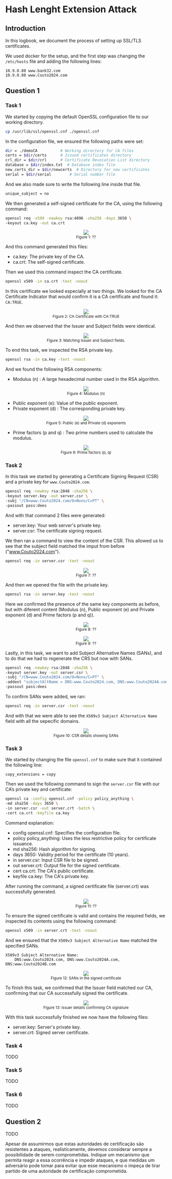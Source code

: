 # Hash Lenght Extension Attack

## Introduction

In this logbook, we document the process of setting up SSL/TLS certificates.

We used docker for the setup, and the first step was changing the `/etc/hosts` file and adding the following lines:
```
10.9.0.80 www.bank32.com
10.9.0.80 www.Couto2024.com
```

## Question 1

### Task 1

We started by copying the default OpenSSL configuration file to our working directory.

```bash
cp /usr/lib/ssl/openssl.cnf ./openssl.cnf
```
In the configuration file, we ensured the following paths were set:

```bash
dir = ./demoCA          # Working directory for CA files
certs = $dir/certs      # Issued certificates directory
crl_dir = $dir/crl      # Certificate Revocation List directory
database = $dir/index.txt  # Database index file
new_certs_dir = $dir/newcerts  # Directory for new certificates
serial = $dir/serial        # Serial number file
```
And we also made sure to write the following line inside that file.

```bash
unique_subject = no
```

We then generated a self-signed certificate for the CA, using the following command:

```bash
openssl req -x509 -newkey rsa:4096 -sha256 -days 3650 \
-keyout ca.key -out ca.crt
```

<div align="center">
    <figure>
        <img src="images/logbook11/image.png">
        <figcaption style="font-size: smaller">Figure 1: ?? </figcaption>
    </figure>
</div>

And this command generated this files:
- ca.key: The private key of the CA.
- ca.crt: The self-signed certificate.

Then we used this command inspect the CA certificate.

```bash
openssl x509 -in ca.crt -text -noout
```
In this certificate we looked especially at two things.
We looked for the CA Certificate Indicator that would confirm it is a CA certificate and found it: `CA:TRUE`.

<div align="center">
    <figure>
        <img src="images/logbook11/image-1.png">
        <figcaption style="font-size: smaller">Figure 2: CA Certificate with CA:TRUE </figcaption>
    </figure>
</div>

And then we observed that the Issuer and Subject fields were identical.

<div align="center">
    <figure>
        <img src="images/logbook11/image-2.png">
        <figcaption style="font-size: smaller">Figure 3: Matching Issuer and Subject fields. </figcaption>
    </figure>
</div>

To end this task, we inspected the RSA private key.

```bash
openssl rsa -in ca.key -text -noout
```
And we found the following RSA components:

- Modulus (n) : A large hexadecimal number used in the RSA algorithm.

<div align="center">
    <figure>
        <img src="images/logbook11/image-3.png">
        <figcaption style="font-size: smaller">Figure 4: Modulus (n) </figcaption>
    </figure>
</div>

- Public exponent (e): Value of the public exponent.
- Private exponent (d) : The corresponding private key.

<div align="center">
    <figure>
        <img src="images/logbook11/image-4.png">
        <figcaption style="font-size: smaller">Figure 5: Public (e) and Private (d) exponents </figcaption>
    </figure>
</div>

- Prime factors (p and q) : Two prime numbers used to calculate the modulus.

<div align="center">
    <figure>
        <img src="images/logbook11/image-5.png">
        <figcaption style="font-size: smaller">Figure 6: Prime factors (p, q) </figcaption>
    </figure>
</div>

### Task 2

In this task we started by generating a Certificate Signing Request (CSR) and a private key for `www.Couto2024.com`.

```bash
openssl req -newkey rsa:2048 -sha256 \
-keyout server.key -out server.csr \
-subj "/CN=www.Couto2024.com/O=Nono/C=PT" \
-passout pass:dees
```
And with that command 2 files were generated:
- server.key: Your web server's private key.
- server.csr: The certificate signing request.

We then ran a command to view the content of the CSR.
This allowed us to see that the subject field matched the imput from before ("www.Couto2024.com").

```bash
openssl req -in server.csr -text -noout
```

<div align="center">
    <figure>
        <img src="images/logbook11/image-6.png">
        <figcaption style="font-size: smaller">Figure 7: ?? </figcaption>
    </figure>
</div>

And then we opened the file with the private key.

```bash
openssl rsa -in server.key -text -noout
```
Here we confirmed the presence of the same key components as before, but with diferent content (Modulus (n), Public exponent (e) and Private exponent (d) and Prime factors (p and q)).

<div align="center">
    <figure>
        <img src="images/logbook11/image-7.png">
        <figcaption style="font-size: smaller">Figure 8: ?? </figcaption>
    </figure>
    <figure>
        <img src="images/logbook11/image-8.png">
        <figcaption style="font-size: smaller">Figure 9: ?? </figcaption>
    </figure>
</div>

Lastly, in this task, we want to add Subject Alternative Names (SANs), and to do that we had to regenerate the CRS but now with SANs.

```bash
openssl req -newkey rsa:2048 -sha256 \
-keyout server.key -out server.csr \
-subj "/CN=www.Couto2024.com/O=Nono/C=PT" \
-addext "subjectAltName = DNS:www.Couto2024.com, DNS:www.Couto2024A.com, DNS:www.Couto2024B.com" \
-passout pass:dees
```

To confirm SANs were added, we ran:

```bash
openssl req -in server.csr -text -noout
```
And with that we were able to see the `X509v3 Subject Alternative Name` field with all the sepecific domains.

<div align="center">
    <figure>
        <img src="images/logbook11/image-9.png">
        <figcaption style="font-size: smaller">Figure 10: CSR details showing SANs </figcaption>
    </figure>
</div>

### Task 3

We started by changing the file `openssl.cnf` to make sure that it contained the following line:

```
copy_extensions = copy
```

Then we used the following command to sign the `server.csr` file with our CA’s private key and certificate:

```bash
openssl ca -config openssl.cnf -policy policy_anything \
-md sha256 -days 3650 \
-in server.csr -out server.crt -batch \
-cert ca.crt -keyfile ca.key
```
Command explanation:
- config openssl.cnf: Specifies the configuration file.
- policy policy_anything: Uses the less restrictive policy for certificate issuance.
- md sha256: Hash algorithm for signing.
- days 3650: Validity period for the certificate (10 years).
- in server.csr: Input CSR file to be signed.
- out server.crt: Output file for the signed certificate.
- cert ca.crt: The CA's public certificate.
- keyfile ca.key: The CA's private key.

After running the command, a signed certificate file (server.crt) was successfully generated.

<div align="center">
    <figure>
        <img src="images/logbook11/image-10.png">
        <figcaption style="font-size: smaller">Figure 11: ?? </figcaption>
    </figure>
</div>


To ensure the signed certificate is valid and contains the required fields, we inspected its contents using the following command:

```bash
openssl x509 -in server.crt -text -noout
```

And we ensured that the `X509v3 Subject Alternative Name` matched the specified SANs.

```
X509v3 Subject Alternative Name:
    DNS:www.Couto2024.com, DNS:www.Couto2024A.com, DNS:www.Couto2024B.com
```
<div align="center">
    <figure>
        <img src="images/logbook11/image-12.png">
        <figcaption style="font-size: smaller">Figure 12: SANs in the signed certificate </figcaption>
    </figure>
</div>

To finish this task, we confirmed that the Issuer field matched our CA, confirming that our CA successfully signed the certificate.

<div align="center">
    <figure>
        <img src="images/logbook11/image-11.png">
        <figcaption style="font-size: smaller">Figure 13: Issuer details confirming CA signature </figcaption>
    </figure>
</div>

With this task successfully finished we now have the following files:
- server.key: Server's private key.
- server.crt: Signed server certificate.

### Task 4

TODO

### Task 5

TODO

### Task 6

TODO


## Question 2

TODO

Apesar de assumirmos que estas autoridades de certificação são resistentes a ataques, realisticamente, devemos considerar sempre a possibilidade de serem comprometidas. Indique um mecanismo que permita reagir a essa ocorrência e impedir ataques, e que medidas um adversário pode tomar para evitar que esse mecanismo o impeça de tirar partido de uma autoridade de certificação comprometida.